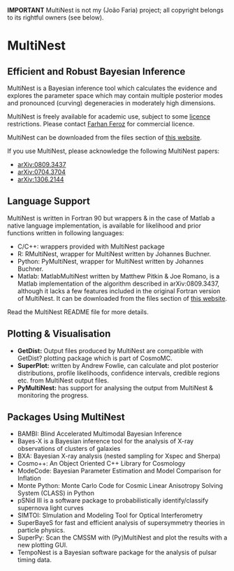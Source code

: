 **IMPORTANT** MultiNest is not my (João Faria) project; all copyright belongs to its rightful owners (see below).


MultiNest
=========

Efficient and Robust Bayesian Inference
---------------------------------------


MultiNest is a Bayesian inference tool which calculates the evidence and explores the parameter space which may 
contain multiple posterior modes and pronounced (curving) degeneracies in moderately high dimensions.
 
 
MultiNest is freely available for academic use, subject to some [licence](./MultiNest_License.pdf) restrictions. 
Please contact [Farhan Feroz](http://www.mrao.cam.ac.uk/~ff235/) for commercial licence.

 
MultiNest can be downloaded from the files section of [this website](http://ccpforge.cse.rl.ac.uk/gf/project/multinest/).
 
 
 
If you use MultiNest, please acknowledge the following MultiNest papers:

* [arXiv:0809.3437](http://xxx.lanl.gov/abs/0809.3437)
* [arXiv:0704.3704](http://xxx.lanl.gov/abs/0704.3704)
* [arXiv:1306.2144](http://xxx.lanl.gov/abs/1306.2144)
 
 

Language Support
----------------

MultiNest is written in Fortran 90 but wrappers & in the case of Matlab a native language implementation, 
is available for likelihood and prior functions written in following languages:

* C/C++: wrappers provided with MultiNest package
* R: RMultiNest, wrapper for MultiNest written by Johannes Buchner.
* Python: PyMultiNest, wrapper for MultiNest written by Johannes Buchner.
* Matlab: MatlabMultiNest written by Matthew Pitkin & Joe Romano, is a Matlab implementation of the algorithm 
        described in arXiv:0809.3437, although it lacks a few features included in the original Fortran 
        version of MultiNest. It can be downloaded from the files section of 
        [this website](http://ccpforge.cse.rl.ac.uk/gf/project/multinest/).

Read the MultiNest README file for more details.
 

Plotting & Visualisation
------------------------

* **GetDist:** Output files produced by MultiNest are compatible with GetDist? plotting package which is part of CosmoMC.
* **SuperPlot:** written by Andrew Fowlie, can calculate and plot posterior distributions, profile likelihoods, 
           confidence intervals, credible regions etc. from MultiNest output files.
* **PyMultiNest:** has support for analysing the output from MultiNest & monitoring the progress.
 

Packages Using MultiNest
------------------------

* BAMBI: Blind Accelerated Multimodal Bayesian Inference
* Bayes-X is a Bayesian inference tool for the analysis of X-ray observations of clusters of galaxies
* BXA: Bayesian X-ray analysis (nested sampling for Xspec and Sherpa)
* Cosmo++: An Object Oriented C++ Library for Cosmology
* ModeCode: Bayesian Parameter Estimation and Model Comparison for Inflation
* Monte Python: Monte Carlo Code for Cosmic Linear Anisotropy Solving System (CLASS) in Python
* pSNid III is a software package to probabilistically identify/classify supernova light curves
* SIMTOI: SImulation and Modeling Tool for Optical Interferometry
* SuperBayeS for fast and efficient analysis of supersymmetry theories in particle physics.
* SuperPy: Scan the CMSSM with (Py)MultiNest and plot the results with a new plotting GUI.
* TempoNest is a Bayesian software package for the analysis of pulsar timing data.
